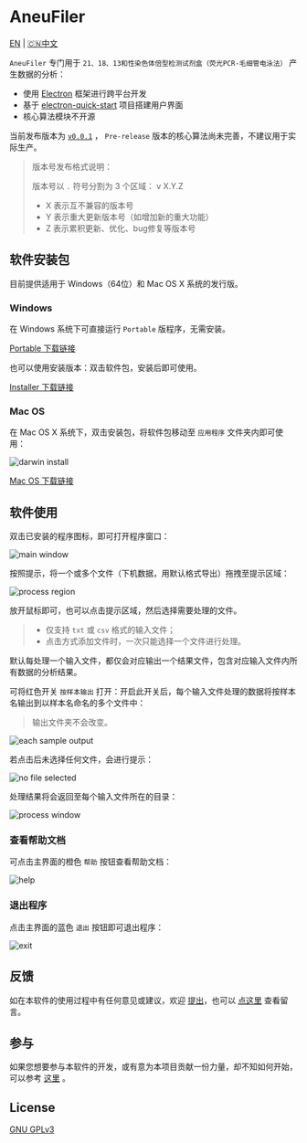 # AneuFiler

[EN](README.md) | [🇨🇳中文](README.CN.md)

`AneuFiler` 专门用于 `21、18、13和性染色体倍型检测试剂盒（荧光PCR-毛细管电泳法）` 产生数据的分析：

- 使用 [Electron](https://electronjs.org) 框架进行跨平台开发
- 基于 [electron-quick-start](https://github.com/electron/electron-quick-start) 项目搭建用户界面
- 核心算法模块不开源

当前发布版本为 [`v0.0.1`](https://github.com/Cubicise-Medical/G020/releases/tag/v0.0.6) ， `Pre-release` 版本的核心算法尚未完善，不建议用于实际生产。

> 版本号发布格式说明：
> 
> 版本号以 `.` 符号分割为 3 个区域： v X.Y.Z
> 
> - X 表示互不兼容的版本号
> - Y 表示重大更新版本号（如增加新的重大功能）
> - Z 表示累积更新、优化、bug修复等版本号

## 软件安装包

目前提供适用于 Windows（64位）和 Mac OS X 系统的发行版。

### Windows

在 Windows 系统下可直接运行 `Portable` 版程序，无需安装。

[Portable 下载链接](https://github.com/Cubicise-Medical/G020/releases/download/v0.0.6/G020.Analysis.v0.0.6.win_portable.exe)

也可以使用安装版本：双击软件包，安装后即可使用。

[Installer 下载链接](https://github.com/Cubicise-Medical/G020/releases/download/v0.0.6/G020.Analysis.v0.0.6.win_installer.exe)

### Mac OS

在 Mac OS X 系统下，双击安装包，将软件包移动至 `应用程序` 文件夹内即可使用：

![darwin install](https://lx-public-pic.oss-cn-shanghai.aliyuncs.com/PicGo/20190916183109.png)

[Mac OS 下载链接](https://github.com/Cubicise-Medical/G020/releases/download/v0.0.6/G020.Analysis.v0.0.6.MacOS.dmg)

## 软件使用

双击已安装的程序图标，即可打开程序窗口：

![main window](https://lx-public-pic.oss-cn-shanghai.aliyuncs.com/PicGo/20190912103452.png)

按照提示，将一个或多个文件（下机数据，用默认格式导出）拖拽至提示区域：

![process region](https://lx-public-pic.oss-cn-shanghai.aliyuncs.com/PicGo/20190912103506.png)

放开鼠标即可，也可以点击提示区域，然后选择需要处理的文件。

> - 仅支持 `txt` 或 `csv` 格式的输入文件；
> - 点击方式添加文件时，一次只能选择一个文件进行处理。

默认每处理一个输入文件，都仅会对应输出一个结果文件，包含对应输入文件内所有数据的分析结果。

可将红色开关 `按样本输出` 打开：开启此开关后，每个输入文件处理的数据将按样本名输出到以样本名命名的多个文件中：

> 输出文件夹不会改变。

![each sample output](https://lx-public-pic.oss-cn-shanghai.aliyuncs.com/PicGo/20190912103522.png)

若点击后未选择任何文件，会进行提示：

![no file selected](https://lx-public-pic.oss-cn-shanghai.aliyuncs.com/PicGo/20190912103535.png)

处理结果将会返回至每个输入文件所在的目录：

![process window](https://lx-public-pic.oss-cn-shanghai.aliyuncs.com/PicGo/20190912103548.png)

### 查看帮助文档

可点击主界面的橙色 `帮助` 按钮查看帮助文档：

![help](https://lx-public-pic.oss-cn-shanghai.aliyuncs.com/PicGo/20190912103610.png)

### 退出程序

点击主界面的蓝色 `退出` 按钮即可退出程序：

![exit](https://lx-public-pic.oss-cn-shanghai.aliyuncs.com/PicGo/20190912103623.png)

## 反馈

如在本软件的使用过程中有任何意见或建议，欢迎 [提出](https://github.com/Cubicise-Medical/G020/issues)，也可以 [点这里](https://github.com/Cubicise-Medical/G020/issues) 查看留言。

## 参与

如果您想要参与本软件的开发，或有意为本项目贡献一份力量，却不知如何开始，可以参考 [这里](https://opensource.guide/zh-cn/) 。

## License

[GNU GPLv3](LICENSE.md)
